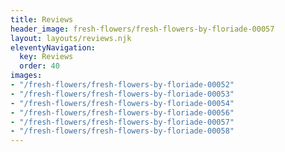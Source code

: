 ```yaml
---
title: Reviews
header_image: fresh-flowers/fresh-flowers-by-floriade-00057
layout: layouts/reviews.njk
eleventyNavigation:
  key: Reviews
  order: 40
images:
- "/fresh-flowers/fresh-flowers-by-floriade-00052"
- "/fresh-flowers/fresh-flowers-by-floriade-00053"
- "/fresh-flowers/fresh-flowers-by-floriade-00054"
- "/fresh-flowers/fresh-flowers-by-floriade-00056"
- "/fresh-flowers/fresh-flowers-by-floriade-00057"
- "/fresh-flowers/fresh-flowers-by-floriade-00058"
---
```

